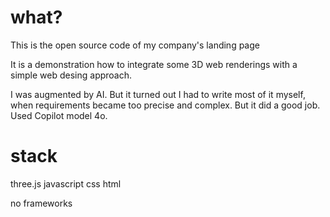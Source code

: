 # what?
This is the open source code of my company's landing page

It is a demonstration how to integrate some 3D web renderings with a simple web desing approach.

I was augmented by AI. But it turned out I had to write most of it myself, when requirements became too precise and complex.
But it did a good job. Used Copilot model 4o.

# stack
three.js
javascript
css
html

no frameworks

